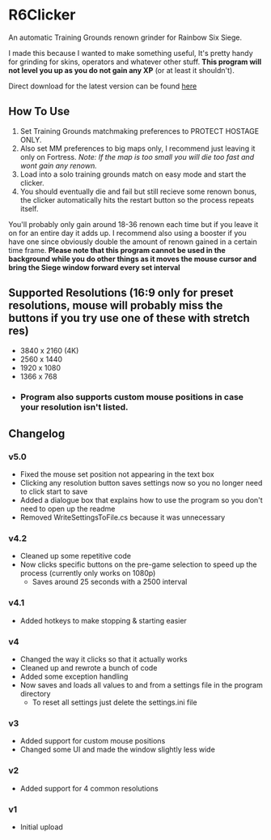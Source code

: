 # R6Clicker
An automatic Training Grounds renown grinder for Rainbow Six Siege.

I made this because I wanted to make something useful, It's pretty handy for grinding for skins, operators and whatever other stuff.
**This program will not level you up as you do not gain any XP** (or at least it shouldn't).

Direct download for the latest version can be found [here](https://github.com/phreshbrread/R6Clicker/releases/download/v5.0/R6Clicker.zip)

## How To Use
1. Set Training Grounds matchmaking preferences to PROTECT HOSTAGE ONLY.
2. Also set MM preferences to big maps only, I recommend just leaving it only on Fortress.
_Note: If the map is too small you will die too fast and wont gain any renown._
3. Load into a solo training grounds match on easy mode and start the clicker.
4. You should eventually die and fail but still recieve some renown bonus, the clicker automatically hits the restart button so the process repeats itself.

You'll probably only gain around 18-36 renown each time but if you leave it on for an entire day it adds up. I recommend also using a booster if you have one since obviously double the amount of renown gained in a certain time frame.
**Please note that this program cannot be used in the background while you do other things as it moves the mouse cursor and bring the Siege window forward every set interval**

## Supported Resolutions (16:9 only for preset resolutions, mouse will probably miss the buttons if you try use one of these with stretch res)
- 3840 x 2160 (4K)
- 2560 x 1440
- 1920 x 1080
- 1366 x 768
- ### Program also supports custom mouse positions in case your resolution isn't listed.

## Changelog
### v5.0
- Fixed the mouse set position not appearing in the text box
- Clicking any resolution button saves settings now so you no longer need to click start to save
- Added a dialogue box that explains how to use the program so you don't need to open up the readme
- Removed WriteSettingsToFile.cs because it was unnecessary

### v4.2
- Cleaned up some repetitive code
- Now clicks specific buttons on the pre-game selection to speed up the process (currently only works on 1080p)
  - Saves around 25 seconds with a 2500 interval
### v4.1
- Added hotkeys to make stopping & starting easier
### v4
- Changed the way it clicks so that it actually works
- Cleaned up and rewrote a bunch of code
- Added some exception handling
- Now saves and loads all values to and from a settings file in the program directory
  - To reset all settings just delete the settings.ini file
### v3
- Added support for custom mouse positions
- Changed some UI and made the window slightly less wide
### v2
- Added support for 4 common resolutions
### v1
- Initial upload
